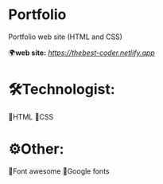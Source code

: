 # Portfolio
Portfolio web site (HTML and CSS)


🌍<b>web site:</b> <i>https://thebest-coder.netlify.app </i>

# 🛠Technologist:
🔹HTML
🔹CSS


# ⚙️Other:
🔹Font awesome
🔹Google fonts
